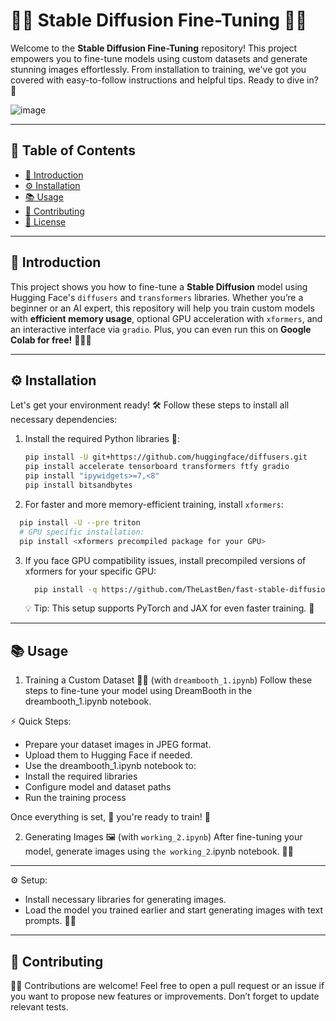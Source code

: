 # 🎨✨ Stable Diffusion Fine-Tuning 🔧💡

Welcome to the **Stable Diffusion Fine-Tuning** repository! This project empowers you to fine-tune models using custom datasets and generate stunning images effortlessly. From installation to training, we've got you covered with easy-to-follow instructions and helpful tips. Ready to dive in? 🚀

![image](https://github.com/user-attachments/assets/21cb8fcd-3444-4fee-b8d2-877211ac46fb)


---

## 🌟 Table of Contents

- [🚀 Introduction](#-introduction)  
- [⚙️ Installation](#-installation)  
- [📚 Usage](#-usage)  
- [🤝 Contributing](#-contributing)  
- [📜 License](#-license)

---

## 🚀 Introduction

This project shows you how to fine-tune a **Stable Diffusion** model using Hugging Face's `diffusers` and `transformers` libraries. Whether you’re a beginner or an AI expert, this repository will help you train custom models with **efficient memory usage**, optional GPU acceleration with `xformers`, and an interactive interface via `gradio`. Plus, you can even run this on **Google Colab for free!** 🧑‍💻🎉

---

## ⚙️ Installation

Let's get your environment ready! 🛠️ Follow these steps to install all necessary dependencies:

1. Install the required Python libraries 🐍:  
   ```bash
   pip install -U git+https://github.com/huggingface/diffusers.git  
   pip install accelerate tensorboard transformers ftfy gradio  
   pip install "ipywidgets>=7,<8"  
   pip install bitsandbytes  

2. For faster and more memory-efficient training, install `xformers`:
``` bash
  pip install -U --pre triton  
  # GPU specific installation:  
  pip install <xformers precompiled package for your GPU>
```
3. If you face GPU compatibility issues, install precompiled versions of xformers for your specific GPU:
   ```bash
     pip install -q https://github.com/TheLastBen/fast-stable-diffusion/raw/main/precompiled/<your GPU type>/xformers-0.0.13.dev0-py3-none-any.whl  
   ```
   💡 Tip: This setup supports PyTorch and JAX for even faster training. 💪

---


## 📚 Usage
1. Training a Custom Dataset 🧑‍🏫 (with `dreambooth_1.ipynb`)
Follow these steps to fine-tune your model using DreamBooth in the dreambooth_1.ipynb notebook.

⚡ Quick Steps:

- Prepare your dataset images in JPEG format.
- Upload them to Hugging Face if needed.
- Use the dreambooth_1.ipynb notebook to:
- Install the required libraries
- Configure model and dataset paths
- Run the training process

Once everything is set, 🎉 you're ready to train! 🚀

2. Generating Images 🖼️ (with `working_2.ipynb`)
After fine-tuning your model, generate images using `the working_2`.ipynb notebook. 📸✨

---

⚙️ Setup:

- Install necessary libraries for generating images.
- Load the model you trained earlier and start generating images with text prompts. 💬🔮

---

## 🤝 Contributing
👩‍💻 Contributions are welcome! Feel free to open a pull request or an issue if you want to propose new features or improvements. Don’t forget to update relevant tests.

